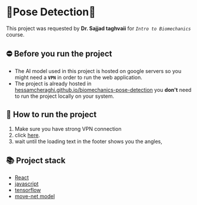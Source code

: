 # 💪Pose Detection💪

This project was requested by **Dr. Sajjad taghvaii** for *`Intro to Biomechanics`* course.

## ⛔ Before you run the project

- The AI model used in this project is hosted on google servers so you might need a **`VPN`** in order to run the web application.
- The project is already hosted in [hessamcheraghi.github.io/biomechanics-pose-detection](https://hessamcheraghi.github.io/biomechanics-pose-detection/) you **don't** need to run the project locally on your system.

## 🤔 How to run the project

1. Make sure you have strong VPN connection
2. click [here](https://hessamcheraghi.github.io/biomechanics-pose-detection/).
3. wait until the loading text in the footer shows you the angles,

## 📚 Project stack

- [React](https://www.google.com/search?q=react)
- [javascript](https://www.google.com/search?q=javascript)
- [tensorflow](https://www.google.com/search?q=tensorflow)
- [move-net model](https://github.com/tensorflow/tfjs-models/tree/master/pose-detection/src/movenet)
